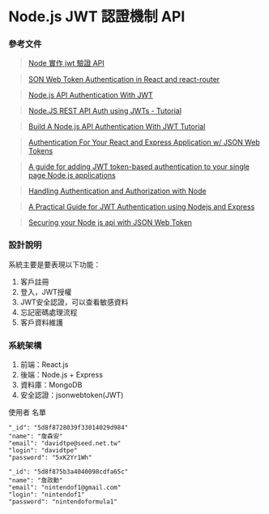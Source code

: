 # Node.js JWT 認證機制 API

### 參考文件
> [Node 實作 jwt 驗證 API](https://andyyou.github.io/2016/06/09/implement-jwt-with-understanding/)

>[SON Web Token Authentication in React and react-router](https://hptechblogs.com/using-json-web-token-react/)

> [Node.js API Authentication With JWT](https://www.youtube.com/watch?v=7nafaH9SddU)

> [Node.JS REST API Auth using JWTs - Tutorial](https://www.youtube.com/watch?v=0g0Of8jlhN8)

> [Build A Node.js API Authentication With JWT Tutorial](https://www.youtube.com/watch?v=2jqok-WgelI)

> [Authentication For Your React and Express Application w/ JSON Web Tokens](https://medium.com/@faizanv/authentication-for-your-react-and-express-application-w-json-web-tokens-923515826e0)

> [A guide for adding JWT token-based authentication to your single page Node.js applications](https://medium.com/dev-bits/a-guide-for-adding-jwt-token-based-authentication-to-your-single-page-nodejs-applications-c403f7cf04f4)

> [Handling Authentication and Authorization with Node](https://medium.com/quick-code/handling-authentication-and-authorization-with-node-7f9548fedde8)

> [A Practical Guide for JWT Authentication using Nodejs and Express](https://medium.com/swlh/a-practical-guide-for-jwt-authentication-using-nodejs-and-express-d48369e7e6d4)

> [Securing your Node js api with JSON Web Token](https://dev.to/medaymentn/securing-your-node-js-api-with-json-web-token-5o5)

### 設計說明
系統主要是要表現以下功能：
1. 客戶註冊
2. 登入，JWT授權
3. JWT安全認證，可以查看敏感資料
4. 忘記密碼處理流程
5. 客戶資料維護

### 系統架構
1. 前端：React.js
2. 後端：Node.js + Express
3. 資料庫：MongoDB
4. 安全認證：jsonwebtoken(JWT)

使用者 名單
```json=
"_id": "5d8f8728039f33014029d984"
"name": "詹森安"
"email": "davidtpe@seed.net.tw"
"login": "davidtpe"
"password": "5xK2Yr1Wh"
```
```json=
"_id": "5d8f875b3a4040098cdfa65c"
"name": "詹政勳"
"email": "nintendof1@gmail.com"
"login": "nintendof1"
"password": "nintendoformula1"
```


